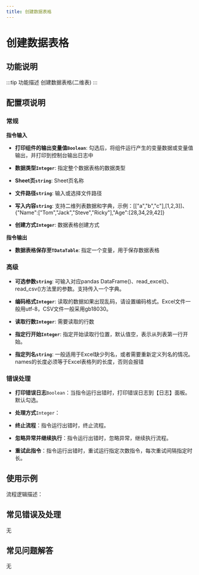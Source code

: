 ```yaml
---
title: 创建数据表格
---
```


# 创建数据表格

## 功能说明

:::tip 功能描述
创建数据表格(二维表)
:::

## 配置项说明

### 常规

**指令输入**

- **打印组件的输出变量值`Boolean`**: 勾选后，将组件运行产生的变量数据或变量值输出，并打印到控制台输出日志中

- **数据类型`Integer`**: 指定整个数据表格的数据类型

- **Sheet页`string`**: Sheet页名称

- **文件路径`string`**: 输入或选择文件路径

- **写入内容`string`**: 支持二维列表数据和字典，示例：[["a","b","c"],[1,2,3]]、{"Name":["Tom","Jack","Steve","Ricky"],"Age":[28,34,29,42]}

- **创建方式`Integer`**: 数据表格创建方式


**指令输出**

- **数据表格保存至`TDataTable`**: 指定一个变量，用于保存数据表格

### 高级

- **可选参数`string`**: 可输入对应pandas DataFrame()、read_excel()、read_csv()方法里的参数。支持传入一个字典。

- **编码格式`Integer`**: 读取的数据如果出现乱码，请设置编码格式。Excel文件一般用utf-8，CSV文件一般采用gb18030。

- **读取行数`Integer`**: 需要读取的行数

- **指定行开始`Integer`**: 指定开始读取行位置，默认值空，表示从列表第一行开始。

- **指定列名`string`**: 一般适用于Excel缺少列名，或者需要重新定义列名的情况。names的长度必须等于Excel表格列的长度，否则会报错

### 错误处理

- **打印错误日志**`Boolean`：当指令运行出错时，打印错误日志到【日志】面板。默认勾选。

- **处理方式**`Integer`：

 - **终止流程**：指令运行出错时，终止流程。

 - **忽略异常并继续执行**：指令运行出错时，忽略异常，继续执行流程。

 - **重试此指令**：指令运行出错时，重试运行指定次数指令，每次重试间隔指定时长。

## 使用示例

流程逻辑描述：

## 常见错误及处理

无

## 常见问题解答

无

